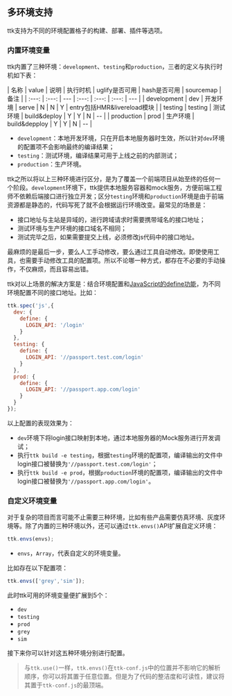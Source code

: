 ## 多环境支持

ttk支持为不同的环境配置格子的构建、部署、插件等选项。

### 内置环境变量
ttk内置了三种环境：`development`、`testing`和`production`，三者的定义与执行时机如下表：

| 名称 | value | 说明 | 执行时机 | uglify是否可用 | hash是否可用 | sourcemap | 备注 |
| :---: | :---: | --- | :---: | :---: | :---: | --- |
| development | dev     | 开发环境 | serve | N | N | Y | entry包括HMR&livereload模块 |
| testing     | testing | 测试环境 | build&deploy | Y | Y | N | -- |
| production  | prod    | 生产环境 | build&depploy | Y | Y | N | -- |


* `development`：本地开发环境，只在开启本地服务器时生效，所以针对`dev`环境的配置项不会影响最终的编译结果；
* `testing`：测试环境，编译结果可用于上线之前的内部测试；
* `production`：生产环境。

ttk之所以将以上三种环境进行区分，是为了覆盖一个前端项目从始至终的任何一个阶段。`development`环境下，ttk提供本地服务容器和mock服务，方便前端工程师不依赖后端接口进行独立开发；区分`testing`环境和`production`环境是由于前端资源都是静态的，代码写死了就不会根据运行环境改变。最常见的场景是：

* 接口地址与主站是异域的，进行跨域请求时需要携带域名的接口地址；
* 测试环境与生产环境的接口域名不相同；
* 测试完毕之后，如果需要提交上线，必须修改js代码中的接口地址。

最麻烦的是最后一步，要么人工手动修改，要么通过工具自动修改。即使使用工具，也需要手动修改工具的配置项。所以不论哪一种方式，都存在不必要的手动操作，不仅麻烦，而且容易出错。

ttk对以上场景的解决方案是：结合环境配置和[JavaScript的define功能](_config-js.md)，为不同环境配置不同的接口地址。比如：

```JavaScript
ttk.spec('js',{
  dev: {
    define: {
      LOGIN_API: '/login'
    }
  },
  testing: {
    define: {
      LOGIN_API: '//passport.test.com/login'
    }
  },
  prod: {
    define: {
      LOGIN_API: '//passport.app.com/login'
    }
  }
});
```

以上配置的表现效果为：

* `dev`环境下将login接口映射到本地，通过本地服务器的Mock服务进行开发调试；
* 执行`ttk build -e testing`，根据`testing`环境的配置项，编译输出的文件中login接口被替换为`'//passport.test.com/login'`；
* 执行`ttk build -e prod`，根据`production`环境的配置项，编译输出的文件中login接口被替换为`'//passport.app.com/login'`。

### 自定义环境变量
对于复杂的项目而言可能不止需要三种环境，比如有些产品需要仿真环境、灰度环境等。除了内置的三种环境以外，还可以通过`ttk.envs()`API扩展自定义环境：
```JavaScript
ttk.envs(envs);
```

* `envs`，`Array`，代表自定义的环境变量。

比如存在以下配置项：
```JavaScript
ttk.envs(['grey','sim']);
```

此时ttk可用的环境变量便扩展到5个：
* `dev`
* `testing`
* `prod`
* `grey`
* `sim`

接下来你可以针对这五种环境分别进行配置。

> 与`ttk.use()`一样，`ttk.envs()`在`ttk-conf.js`中的位置并不影响它的解析顺序，你可以将其置于任意位置。但是为了代码的整洁度和可读性，建议将其置于`ttk-conf.js`的最顶端。